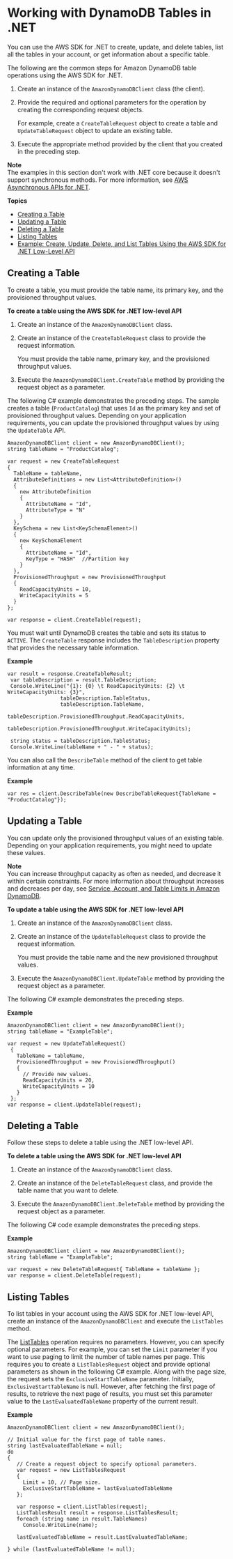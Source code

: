 # Working with DynamoDB Tables in \.NET<a name="LowLevelDotNetWorkingWithTables"></a>

You can use the AWS SDK for \.NET to create, update, and delete tables, list all the tables in your account, or get information about a specific table\.

The following are the common steps for Amazon DynamoDB table operations using the AWS SDK for \.NET\.

1. Create an instance of the `AmazonDynamoDBClient` class \(the client\)\.

1. Provide the required and optional parameters for the operation by creating the corresponding request objects\.

   For example, create a `CreateTableRequest` object to create a table and `UpdateTableRequest` object to update an existing table\.

1. Execute the appropriate method provided by the client that you created in the preceding step\.

**Note**  
 The examples in this section don't work with \.NET core because it doesn't support synchronous methods\. For more information, see [AWS Asynchronous APIs for \.NET](https://docs.aws.amazon.com/sdk-for-net/v3/developer-guide/sdk-net-async-api.html)\.

**Topics**
+ [Creating a Table](#LowLeveldotNetCreateTable)
+ [Updating a Table](#LowLeveldotNetUpdateTable)
+ [Deleting a Table](#LowLeveldotNetDeleteTable)
+ [Listing Tables](#LowLeveldotNetListTables)
+ [Example: Create, Update, Delete, and List Tables Using the AWS SDK for \.NET Low\-Level API](LowLevelDotNetTableOperationsExample.md)

## Creating a Table<a name="LowLeveldotNetCreateTable"></a>

To create a table, you must provide the table name, its primary key, and the provisioned throughput values\.

**To create a table using the AWS SDK for \.NET low\-level API**

1. Create an instance of the `AmazonDynamoDBClient` class\.

1. Create an instance of the `CreateTableRequest` class to provide the request information\.

   You must provide the table name, primary key, and the provisioned throughput values\.

1. Execute the `AmazonDynamoDBClient.CreateTable` method by providing the request object as a parameter\.

The following C\# example demonstrates the preceding steps\. The sample creates a table \(`ProductCatalog`\) that uses `Id` as the primary key and set of provisioned throughput values\. Depending on your application requirements, you can update the provisioned throughput values by using the `UpdateTable` API\.

```
AmazonDynamoDBClient client = new AmazonDynamoDBClient();
string tableName = "ProductCatalog";

var request = new CreateTableRequest
{
  TableName = tableName,
  AttributeDefinitions = new List<AttributeDefinition>()
  {
    new AttributeDefinition
    {
      AttributeName = "Id",
      AttributeType = "N"
    }
  },
  KeySchema = new List<KeySchemaElement>()
  {
    new KeySchemaElement
    {
      AttributeName = "Id",
      KeyType = "HASH"  //Partition key
    }
  },
  ProvisionedThroughput = new ProvisionedThroughput
  {
    ReadCapacityUnits = 10,
    WriteCapacityUnits = 5
  }
};

var response = client.CreateTable(request);
```

You must wait until DynamoDB creates the table and sets its status to `ACTIVE`\. The `CreateTable` response includes the `TableDescription` property that provides the necessary table information\.

**Example**  

```
var result = response.CreateTableResult;
 var tableDescription = result.TableDescription;
 Console.WriteLine("{1}: {0} \t ReadCapacityUnits: {2} \t WriteCapacityUnits: {3}",
                 tableDescription.TableStatus,
                 tableDescription.TableName,
                 tableDescription.ProvisionedThroughput.ReadCapacityUnits,
                 tableDescription.ProvisionedThroughput.WriteCapacityUnits);

 string status = tableDescription.TableStatus;
 Console.WriteLine(tableName + " - " + status);
```

You can also call the `DescribeTable` method of the client to get table information at any time\.

**Example**  

```
var res = client.DescribeTable(new DescribeTableRequest{TableName = "ProductCatalog"});
```

## Updating a Table<a name="LowLeveldotNetUpdateTable"></a>

You can update only the provisioned throughput values of an existing table\. Depending on your application requirements, you might need to update these values\. 

**Note**  
You can increase throughput capacity as often as needed, and decrease it within certain constraints\. For more information about throughput increases and decreases per day, see [Service, Account, and Table Limits in Amazon DynamoDB](Limits.md)\.

**To update a table using the AWS SDK for \.NET low\-level API**

1. Create an instance of the `AmazonDynamoDBClient` class\.

1. Create an instance of the `UpdateTableRequest` class to provide the request information\. 

   You must provide the table name and the new provisioned throughput values\. 

1. Execute the `AmazonDynamoDBClient.UpdateTable` method by providing the request object as a parameter\.

The following C\# example demonstrates the preceding steps\.

**Example**  

```
AmazonDynamoDBClient client = new AmazonDynamoDBClient();
string tableName = "ExampleTable";

var request = new UpdateTableRequest()
 {
   TableName = tableName,
   ProvisionedThroughput = new ProvisionedThroughput()
   {
     // Provide new values.
     ReadCapacityUnits = 20,
     WriteCapacityUnits = 10
   }
 };
var response = client.UpdateTable(request);
```

## Deleting a Table<a name="LowLeveldotNetDeleteTable"></a>

Follow these steps to delete a table using the \.NET low\-level API\.

**To delete a table using the AWS SDK for \.NET low\-level API**

1. Create an instance of the `AmazonDynamoDBClient` class\.

1. Create an instance of the `DeleteTableRequest` class, and provide the table name that you want to delete\.

1. Execute the `AmazonDynamoDBClient.DeleteTable` method by providing the request object as a parameter\.

The following C\# code example demonstrates the preceding steps\.

**Example**  

```
AmazonDynamoDBClient client = new AmazonDynamoDBClient();
string tableName = "ExampleTable";

var request = new DeleteTableRequest{ TableName = tableName };
var response = client.DeleteTable(request);
```

## Listing Tables<a name="LowLeveldotNetListTables"></a>

To list tables in your account using the AWS SDK for \.NET low\-level API, create an instance of the `AmazonDynamoDBClient` and execute the `ListTables` method\.

The [ListTables](https://docs.aws.amazon.com/amazondynamodb/latest/APIReference/API_ListTables.html) operation requires no parameters\. However, you can specify optional parameters\. For example, you can set the `Limit` parameter if you want to use paging to limit the number of table names per page\. This requires you to create a `ListTablesRequest` object and provide optional parameters as shown in the following C\# example\. Along with the page size, the request sets the `ExclusiveStartTableName` parameter\. Initially, `ExclusiveStartTableName` is null\. However, after fetching the first page of results, to retrieve the next page of results, you must set this parameter value to the `LastEvaluatedTableName` property of the current result\.

**Example**  

```
AmazonDynamoDBClient client = new AmazonDynamoDBClient();

// Initial value for the first page of table names.
string lastEvaluatedTableName = null;
do
{
   // Create a request object to specify optional parameters.
   var request = new ListTablesRequest
   {
     Limit = 10, // Page size.
     ExclusiveStartTableName = lastEvaluatedTableName
   };

   var response = client.ListTables(request);
   ListTablesResult result = response.ListTablesResult;
   foreach (string name in result.TableNames)
     Console.WriteLine(name);

   lastEvaluatedTableName = result.LastEvaluatedTableName;

} while (lastEvaluatedTableName != null);
```